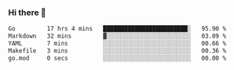 ### Hi there 👋

<!--
**yeya24/yeya24** is a ✨ _special_ ✨ repository because its `README.md` (this file) appears on your GitHub profile.

Here are some ideas to get you started:

- 🔭 I’m currently working on ...
- 🌱 I’m currently learning ...
- 👯 I’m looking to collaborate on ...
- 🤔 I’m looking for help with ...
- 💬 Ask me about ...
- 📫 How to reach me: ...
- 😄 Pronouns: ...
- ⚡ Fun fact: ...
-->

<!--START_SECTION:waka-->

```txt
Go         17 hrs 4 mins   ████████████████████████░   95.90 %
Markdown   32 mins         ▓░░░░░░░░░░░░░░░░░░░░░░░░   03.09 %
YAML       7 mins          ░░░░░░░░░░░░░░░░░░░░░░░░░   00.66 %
Makefile   3 mins          ░░░░░░░░░░░░░░░░░░░░░░░░░   00.36 %
go.mod     0 secs          ░░░░░░░░░░░░░░░░░░░░░░░░░   00.00 %
```

<!--END_SECTION:waka-->
